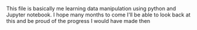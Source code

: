 This file is basically me learning data manipulation using python and Jupyter notebook. I hope many months to come I'll be able to look back at this and be proud of the progress I would have made then
